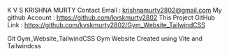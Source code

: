 K V S KRISHNA MURTY 
Contact Email : krishnamurty2802@gmail.com
My github Account : https://github.com/kvskmurty2802
This Project GitHub Link : https://github.com/kvskmurty2802/Gym_Website_TailwindCSS

Git Gym_Website_TailwindCSS
Gym Website Created using Vite and Tailwindcss
